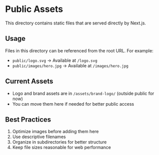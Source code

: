 # Public Assets

This directory contains static files that are served directly by Next.js.

## Usage

Files in this directory can be referenced from the root URL. For example:

- `public/logo.svg` → Available at `/logo.svg`
- `public/images/hero.jpg` → Available at `/images/hero.jpg`

## Current Assets

- Logo and brand assets are in `/assets/brand-logo/` (outside public for now)
- You can move them here if needed for better public access

## Best Practices

1. Optimize images before adding them here
2. Use descriptive filenames
3. Organize in subdirectories for better structure
4. Keep file sizes reasonable for web performance

